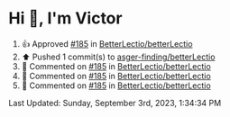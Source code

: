 <h1>Hi 👋, I'm Victor </h1>

<!--RECENT_ACTIVITY:start-->
1. 👍 Approved [#185](https://github.com/BetterLectio/betterLectio/pull/185#pullrequestreview-1608352826) in [BetterLectio/betterLectio](https://github.com/BetterLectio/betterLectio)<br>
2. ⬆️ Pushed 1 commit(s) to [asger-finding/betterLectio](https://github.com/asger-finding/betterLectio)<br>
3. 💬 Commented on [#185](https://github.com/BetterLectio/betterLectio/pull/185#issuecomment-1703894330) in [BetterLectio/betterLectio](https://github.com/BetterLectio/betterLectio)<br>
4. 💬 Commented on [#185](https://github.com/BetterLectio/betterLectio/pull/185#issuecomment-1703882572) in [BetterLectio/betterLectio](https://github.com/BetterLectio/betterLectio)<br>
5. 💬 Commented on [#185](https://github.com/BetterLectio/betterLectio/pull/185#issuecomment-1703880919) in [BetterLectio/betterLectio](https://github.com/BetterLectio/betterLectio)<br>
<!--RECENT_ACTIVITY:end-->

<!--RECENT_ACTIVITY:last_update-->
Last Updated: Sunday, September 3rd, 2023, 1:34:34 PM
<!--RECENT_ACTIVITY:last_update_end-->
